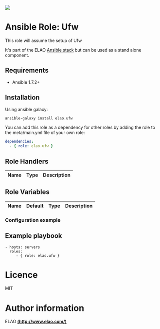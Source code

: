 <img src="http://www.elao.com/images/corpo/logo_red_small.png"/>

# Ansible Role: Ufw

This role will assume the setup of Ufw

It's part of the ELAO [Ansible stack](http://ansible.elao.com) but can be used as a stand alone component.

## Requirements

- Ansible 1.7.2+

## Installation

Using ansible galaxy:

```bash
ansible-galaxy install elao.ufw
```
You can add this role as a dependency for other roles by adding the role to the meta/main.yml file of your own role:

```yaml
dependencies:
  - { role: elao.ufw }
```

## Role Handlers

|Name|Type|Description|
|----|----|-----------|

## Role Variables

|Name|Default|Type|Description|
|----|-------|----|-----------|

### Configuration example

## Example playbook

    - hosts: servers
      roles:
         - { role: elao.ufw }

# Licence

MIT

# Author information

ELAO [**(http://www.elao.com/)**](http://www.elao.com)
